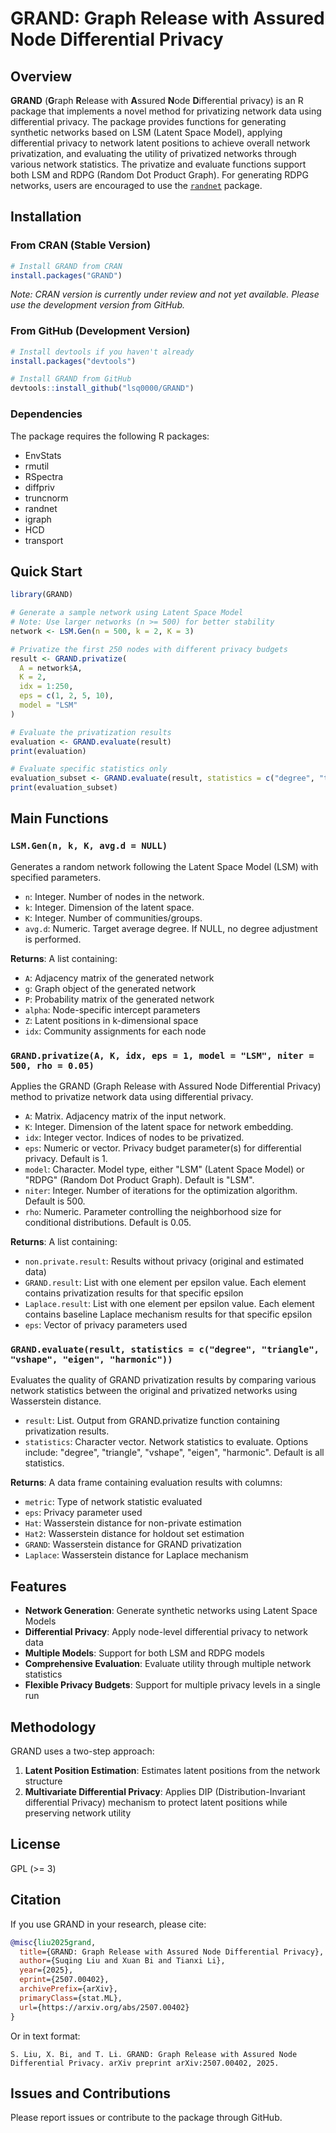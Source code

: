 # GRAND: Graph Release with Assured Node Differential Privacy

## Overview

**GRAND** (**G**raph **R**elease with **A**ssured **N**ode **D**ifferential privacy) is an R package that implements a novel method for privatizing network data using differential privacy. The package provides functions for generating synthetic networks based on LSM (Latent Space Model), applying differential privacy to network latent positions to achieve overall network privatization, and evaluating the utility of privatized networks through various network statistics. The privatize and evaluate functions support both LSM and RDPG (Random Dot Product Graph). For generating RDPG networks, users are encouraged to use the [`randnet`](https://cran.r-project.org/web/packages/randnet/) package.

## Installation

### From CRAN (Stable Version)

```r
# Install GRAND from CRAN
install.packages("GRAND")
```

*Note: CRAN version is currently under review and not yet available. Please use the development version from GitHub.*

### From GitHub (Development Version)

```r
# Install devtools if you haven't already
install.packages("devtools")

# Install GRAND from GitHub
devtools::install_github("lsq0000/GRAND")
```

### Dependencies

The package requires the following R packages:
- EnvStats
- rmutil  
- RSpectra
- diffpriv
- truncnorm
- randnet
- igraph
- HCD
- transport

## Quick Start

```r
library(GRAND)

# Generate a sample network using Latent Space Model
# Note: Use larger networks (n >= 500) for better stability
network <- LSM.Gen(n = 500, k = 2, K = 3)

# Privatize the first 250 nodes with different privacy budgets
result <- GRAND.privatize(
  A = network$A, 
  K = 2, 
  idx = 1:250, 
  eps = c(1, 2, 5, 10), 
  model = "LSM"
)

# Evaluate the privatization results
evaluation <- GRAND.evaluate(result)
print(evaluation)

# Evaluate specific statistics only
evaluation_subset <- GRAND.evaluate(result, statistics = c("degree", "triangle"))
print(evaluation_subset)
```

## Main Functions

### `LSM.Gen(n, k, K, avg.d = NULL)`
Generates a random network following the Latent Space Model (LSM) with specified parameters.

- `n`: Integer. Number of nodes in the network.
- `k`: Integer. Dimension of the latent space.
- `K`: Integer. Number of communities/groups.
- `avg.d`: Numeric. Target average degree. If NULL, no degree adjustment is performed.

**Returns**: A list containing:
- `A`: Adjacency matrix of the generated network
- `g`: Graph object of the generated network
- `P`: Probability matrix of the generated network
- `alpha`: Node-specific intercept parameters
- `Z`: Latent positions in k-dimensional space
- `idx`: Community assignments for each node

### `GRAND.privatize(A, K, idx, eps = 1, model = "LSM", niter = 500, rho = 0.05)`
Applies the GRAND (Graph Release with Assured Node Differential Privacy) method to privatize network data using differential privacy.

- `A`: Matrix. Adjacency matrix of the input network.
- `K`: Integer. Dimension of the latent space for network embedding.
- `idx`: Integer vector. Indices of nodes to be privatized.
- `eps`: Numeric or vector. Privacy budget parameter(s) for differential privacy. Default is 1.
- `model`: Character. Model type, either "LSM" (Latent Space Model) or "RDPG" (Random Dot Product Graph). Default is "LSM".
- `niter`: Integer. Number of iterations for the optimization algorithm. Default is 500.
- `rho`: Numeric. Parameter controlling the neighborhood size for conditional distributions. Default is 0.05.

**Returns**: A list containing:
- `non.private.result`: Results without privacy (original and estimated data)
- `GRAND.result`: List with one element per epsilon value. Each element contains privatization results for that specific epsilon
- `Laplace.result`: List with one element per epsilon value. Each element contains baseline Laplace mechanism results for that specific epsilon
- `eps`: Vector of privacy parameters used

### `GRAND.evaluate(result, statistics = c("degree", "triangle", "vshape", "eigen", "harmonic"))`
Evaluates the quality of GRAND privatization results by comparing various network statistics between the original and privatized networks using Wasserstein distance.

- `result`: List. Output from GRAND.privatize function containing privatization results.
- `statistics`: Character vector. Network statistics to evaluate. Options include: "degree", "triangle", "vshape", "eigen", "harmonic". Default is all statistics.

**Returns**: A data frame containing evaluation results with columns:
- `metric`: Type of network statistic evaluated
- `eps`: Privacy parameter used
- `Hat`: Wasserstein distance for non-private estimation
- `Hat2`: Wasserstein distance for holdout set estimation
- `GRAND`: Wasserstein distance for GRAND privatization
- `Laplace`: Wasserstein distance for Laplace mechanism

## Features

- **Network Generation**: Generate synthetic networks using Latent Space Models
- **Differential Privacy**: Apply node-level differential privacy to network data
- **Multiple Models**: Support for both LSM and RDPG models
- **Comprehensive Evaluation**: Evaluate utility through multiple network statistics
- **Flexible Privacy Budgets**: Support for multiple privacy levels in a single run

## Methodology

GRAND uses a two-step approach:
1. **Latent Position Estimation**: Estimates latent positions from the network structure
2. **Multivariate Differential Privacy**: Applies DIP (Distribution-Invariant differential Privacy) mechanism to protect latent positions while preserving network utility

## License

GPL (>= 3)

## Citation

If you use GRAND in your research, please cite:

```bibtex
@misc{liu2025grand,
  title={GRAND: Graph Release with Assured Node Differential Privacy},
  author={Suqing Liu and Xuan Bi and Tianxi Li},
  year={2025},
  eprint={2507.00402},
  archivePrefix={arXiv},
  primaryClass={stat.ML},
  url={https://arxiv.org/abs/2507.00402}
}
```

Or in text format:
```
S. Liu, X. Bi, and T. Li. GRAND: Graph Release with Assured Node Differential Privacy. arXiv preprint arXiv:2507.00402, 2025.
```

## Issues and Contributions

Please report issues or contribute to the package through GitHub.